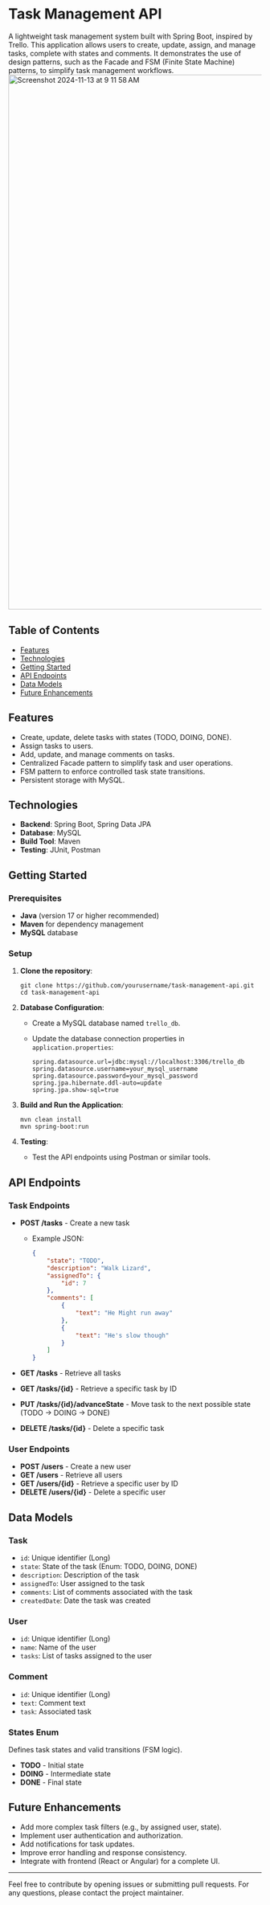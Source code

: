 # Task Management API

A lightweight task management system built with Spring Boot, inspired by Trello. This application allows users to create, update, assign, and manage tasks, complete with states and comments. It demonstrates the use of design patterns, such as the Facade and FSM (Finite State Machine) patterns, to simplify task management workflows.
<img width="1065" alt="Screenshot 2024-11-13 at 9 11 58 AM" src="https://github.com/user-attachments/assets/eda32a39-247f-45cd-936f-561aa72ac162">
## Table of Contents

- [Features](#features)
- [Technologies](#technologies)
- [Getting Started](#getting-started)
- [API Endpoints](#api-endpoints)
- [Data Models](#data-models)
- [Future Enhancements](#future-enhancements)

## Features
- Create, update, delete tasks with states (TODO, DOING, DONE).
- Assign tasks to users.
- Add, update, and manage comments on tasks.
- Centralized Facade pattern to simplify task and user operations.
- FSM pattern to enforce controlled task state transitions.
- Persistent storage with MySQL.

## Technologies

- **Backend**: Spring Boot, Spring Data JPA
- **Database**: MySQL
- **Build Tool**: Maven
- **Testing**: JUnit, Postman

## Getting Started

### Prerequisites

- **Java** (version 17 or higher recommended)
- **Maven** for dependency management
- **MySQL** database

### Setup

1. **Clone the repository**:

    ```
    git clone https://github.com/yourusername/task-management-api.git
    cd task-management-api
    ```

2. **Database Configuration**:
   - Create a MySQL database named `trello_db`.
   - Update the database connection properties in `application.properties`:

        ```
        spring.datasource.url=jdbc:mysql://localhost:3306/trello_db
        spring.datasource.username=your_mysql_username
        spring.datasource.password=your_mysql_password
        spring.jpa.hibernate.ddl-auto=update
        spring.jpa.show-sql=true
        ```

3. **Build and Run the Application**:

    ```
    mvn clean install
    mvn spring-boot:run
    ```

4. **Testing**:
   - Test the API endpoints using Postman or similar tools.

## API Endpoints

### Task Endpoints

- **POST /tasks** - Create a new task
  - Example JSON:
    ```json
    {
        "state": "TODO",
        "description": "Walk Lizard",
        "assignedTo": {
            "id": 7
        },
        "comments": [
            {
                "text": "He Might run away"
            },
            {
                "text": "He's slow though"
            }
        ]
    }
    ```

- **GET /tasks** - Retrieve all tasks
- **GET /tasks/{id}** - Retrieve a specific task by ID
- **PUT /tasks/{id}/advanceState** - Move task to the next possible state (TODO → DOING → DONE)
- **DELETE /tasks/{id}** - Delete a specific task

### User Endpoints

- **POST /users** - Create a new user
- **GET /users** - Retrieve all users
- **GET /users/{id}** - Retrieve a specific user by ID
- **DELETE /users/{id}** - Delete a specific user

## Data Models

### Task

- `id`: Unique identifier (Long)
- `state`: State of the task (Enum: TODO, DOING, DONE)
- `description`: Description of the task
- `assignedTo`: User assigned to the task
- `comments`: List of comments associated with the task
- `createdDate`: Date the task was created

### User

- `id`: Unique identifier (Long)
- `name`: Name of the user
- `tasks`: List of tasks assigned to the user

### Comment

- `id`: Unique identifier (Long)
- `text`: Comment text
- `task`: Associated task

### States Enum

Defines task states and valid transitions (FSM logic).

- **TODO** - Initial state
- **DOING** - Intermediate state
- **DONE** - Final state

## Future Enhancements

- Add more complex task filters (e.g., by assigned user, state).
- Implement user authentication and authorization.
- Add notifications for task updates.
- Improve error handling and response consistency.
- Integrate with frontend (React or Angular) for a complete UI.

---

Feel free to contribute by opening issues or submitting pull requests. For any questions, please contact the project maintainer.
